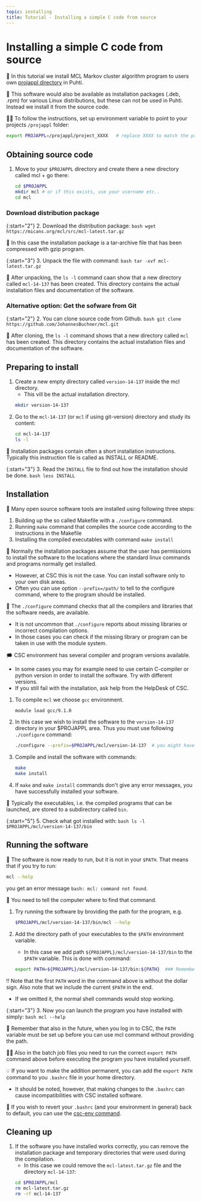 ```yaml
---
topic: installing
title: Tutorial - Installing a simple C code from source
---
```


# Installing a simple C code from source

💬 In this tutorial we install MCL Markov cluster algorithm program to users own [projappl directory](https://docs.csc.fi/computing/disk/) in Puhti.

💭 This software would also be available as installation packages (.deb, .rpm) for various Linux distributions, but these can not be used in Puhti. Instead we install it from the source code.

☝🏻 To follow the instructions, set up environment variable to point to your projects `/projappl` folder:

```bash
export PROJAPPL=/projappl/project_XXXX   # replace XXXX to match the project name
```

## Obtaining source code

1. Move to your `$PROJAPPL` directory and create there a new directory called mcl + go there:
    ```bash
    cd $PROJAPPL
    mkdir mcl # or if this exists, use your username etc..
    cd mcl
    ```

### Download distribution package

{:start="2"}
2. Download the distribution package:
    ```bash
    wget https://micans.org/mcl/src/mcl-latest.tar.gz
    ```

💬 In this case the installation package is a tar-archive file that has been compressed with gzip program. 

{:start="3"}
3. Unpack the file with command:
    ```bash
    tar -xvf mcl-latest.tar.gz
    ```

💬 After unpacking, the `ls -l` command caan show that a new directory called `mcl-14-137` has been created. This directory contains the actual installation files and documentation of the software. 

### Alternative option: Get the sofware from Git

{:start="2"}
2. You can clone source code from Github. 
    ```bash
    git clone https://github.com/JohannesBuchner/mcl.git
    ```

💬 After cloning, the `ls -l` command shows that a new directory called `mcl` has been created. This directory contains the actual installation files and documentation of the software. 

## Preparing to install

1. Create a new empty directory called `version-14-137` inside the mcl directory. 
    - This vill be the actual installation directory.
    ```bash
    mkdir version-14-137
    ```
2. Go to the `mcl-14-137` (or `mcl` if using git-version) directory and study its content:
    ```bash
    cd mcl-14-137
    ls -l
    ```

💬 Installation packages contain often a short installation instructions. Typically this instruction file is called as INSTALL or README. 

{:start="3"}
3. Read the `INSTALL` file to find out how the installation should be done.
    ```bash
    less INSTALL
    ```

## Installation

💬 Many open source software tools are installed using following three steps:
1. Building up the so called Makefile with a `./configure` command.
2. Running `make`  command that compiles the source code according to the instructions in the Makefile
3. Installing the compiled executables with command `make install`

💭 Normally the installation packages assume that the user has permissions to install the software to the locations where the standard linux commands and programs normally get installed. 
- However, at CSC this is not the case. You can install software only to your own disk areas. 
- Often you can use option `--prefix=/path/` to tell to the configure command, where to the program should be installed. 

💭 The `./configure` command checks that all the compilers and libraries that the software needs, are available. 
- It is not uncommon that `./configure` reports about missing libraries or incorrect compilation options. 
- In those cases you can check if the missing library or program can be taken in use with the module system. 

🗯 CSC environment has several compiler and program versions available.     
- In some cases you may for example need to use certain C-compiler or python version in order to install the software. Try
with different versions. 
- If you still fail with the installation, ask help from the HelpDesk of CSC.

1. To compile `mcl` we choose `gcc` environment.
    ```bash
    module load gcc/9.1.0
    ```
2. In this case we wish to install the software to the `version-14-137` directory in your $PROJAPPL area. Thus you must use following `./configure` command:
    ```bash
    ./configure --prefix=$PROJAPPL/mcl/version-14-137  # you might have changed 'mcl' to be something else
    ```
3. Compile and install the software with commands:
    ```bash
    make
    make install
    ```
4. If `make` and `make install` commands don't give any error messages, you have successfully installed your software. 

💭 Typically the executables, i.e. the compiled programs that can be launched, are stored to a subdirectory called `bin`. 

{:start="5"}
5. Check what got installed  with:
    ```bash
    ls -l $PROJAPPL/mcl/version-14-137/bin
    ```

## Running the software

💬 The software is now ready to run, but it is not in your `$PATH`. That means that if you try to run:
```bash
mcl --help
```
you get an error message `bash: mcl: command not found`.

💬 You need to tell the computer where to find that command. 

1. Try running the software by broviding the path for the program, e.g.
    ```bash
    $PROJAPPL/mcl/version-14-137/bin/mcl --help
    ```

2. Add the directory path of your executables to the `$PATH` environment variable. 
    - In this case we add path `${PROJAPPL}/mcl/version-14-137/bin` to the `$PATH` variable. This is done with command:
    ```bash
    export PATH=${PROJAPPL}/mcl/version-14-137/bin:${PATH}  ### Remember to check that this path matches to your actual installation path!!!
    ```

‼️ Note that the first `PATH` word in the command above is without the dollar sign. Also note that we include the current `$PATH` in the end.
- If we omitted it, the normal shell commands would stop working.

{:start="3"}
3. Now you can launch the program you have installed with simply:
    ```bash
    mcl --help
    ```

💬 Remember that also in the future, when you log in to CSC, the `PATH` variable must be set up before you can use mcl command without providing the path. 

☝🏻 Also in the batch job files you need to run the correct `export PATH` command above before executing the program you have installed yourself.

💡 If you want to make the addition permanent, you can add the `export PATH` command to you `.bashrc` file in your home directory. 
- It should be noted, however, that making changes to the `.bashrc` can cause incompatibilities with CSC installed software.

💭 If you wish to revert your `.bashrc` (and your environment in general) back to default, you can use the [csc-env command](https://docs.csc.fi/support/tutorials/using_csc_env/).

## Cleaning up

1. If the software you have installed works correctly, you can remove the installation package and temporary directories that were used during the compilation. 
    - In this case we could remove the `mcl-latest.tar.gz` file and the directory `mcl-14-137`:
    ```bash
    cd $PROJAPPL/mcl
    rm mcl-latest.tar.gz
    rm -rf mcl-14-137
    ```
